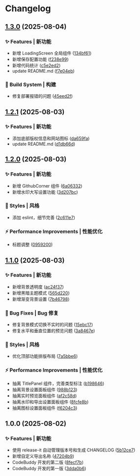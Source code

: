 # Changelog

## [1.3.0](https://github.com/baiwumm/cover-magic/compare/1.2.1...1.3.0) (2025-08-04)

### ✨ Features | 新功能

* 新增 LoadingScreen 全局组件 ([134bf61](https://github.com/baiwumm/cover-magic/commit/134bf6155dda3c74be48ff52895cb96a3db153e0))
* 新增保存配置功能 ([f238e99](https://github.com/baiwumm/cover-magic/commit/f238e99c83b4a4c358d115e26c9bd70003e6319c))
* 新增代码统计 ([c5e2ed2](https://github.com/baiwumm/cover-magic/commit/c5e2ed22360a30db58a74b340a52efa76bc680e1))
* update README.md ([f7e04eb](https://github.com/baiwumm/cover-magic/commit/f7e04ebcfb1b101854fc4f5f4fa39ef4722eb25a))

### 👷‍ Build System | 构建

* 修复部署报错的问题 ([45eed2f](https://github.com/baiwumm/cover-magic/commit/45eed2ff78e2387f2b077fd59d76424ee8809e9e))

## [1.2.1](https://github.com/baiwumm/cover-magic/compare/1.2.0...1.2.1) (2025-08-03)

### ✨ Features | 新功能

* 添加底部版权信息和网站图标 ([da659fa](https://github.com/baiwumm/cover-magic/commit/da659faf374f2786278bf6597ad8aed318c8ebfd))
* update README.md ([d1db66d](https://github.com/baiwumm/cover-magic/commit/d1db66d7d5e6cda78e824d52875e78e0bf6280bf))

## [1.2.0](https://github.com/baiwumm/cover-magic/compare/1.1.0...1.2.0) (2025-08-03)

### ✨ Features | 新功能

* 新增 GithubCorner 组件 ([6a06332](https://github.com/baiwumm/cover-magic/commit/6a063322e85b376daf87795b3292f2df8304379b))
* 新增水印大写设置功能 ([3d207bc](https://github.com/baiwumm/cover-magic/commit/3d207bca54b7233218412042919cd19719f1159f))

### 💄 Styles | 风格

* 添加 eslint，细节完善 ([2c611e7](https://github.com/baiwumm/cover-magic/commit/2c611e718f17f5a37831cc508b27da8f8b4c9f5e))

### ⚡ Performance Improvements | 性能优化

* 标题调整 ([0959200](https://github.com/baiwumm/cover-magic/commit/0959200cbed45eaa13734efee5d8c62289501005))

## [1.1.0](https://github.com/baiwumm/vue3-mini-cover/compare/1.0.0...1.1.0) (2025-08-03)

### ✨ Features | 新功能

* 新增背景透明度 ([ac24f37](https://github.com/baiwumm/vue3-mini-cover/commit/ac24f370cd4e40ebbc2d4a74ffabb024fe9dc1bf))
* 新增黑暗主题模式 ([565d220](https://github.com/baiwumm/vue3-mini-cover/commit/565d2206d537c32b417bd6ee9dc4956e24e69094))
* 新增渐变背景设置 ([7b46798](https://github.com/baiwumm/vue3-mini-cover/commit/7b46798d533831a08f95ede79790e3547db4d3a4))

### 🐛 Bug Fixes | Bug 修复

* 修复背景模式切换不实时的问题 ([15ebc17](https://github.com/baiwumm/vue3-mini-cover/commit/15ebc171822680a22bfd9035c5b7d22dc106a6b7))
* 修复水平和垂直位置的预览问题 ([3a8467e](https://github.com/baiwumm/vue3-mini-cover/commit/3a8467eae4ecee05d5d030d6434a605b3de117df))

### 💄 Styles | 风格

* 优化顶部功能排版布局 ([7a5bbe6](https://github.com/baiwumm/vue3-mini-cover/commit/7a5bbe63033c6c96229adcf549ae27fc1a3f6783))

### ⚡ Performance Improvements | 性能优化

* 抽离 TitlePanel 组件，完善类型标注 ([b198646](https://github.com/baiwumm/vue3-mini-cover/commit/b1986462835dcc02ea73112b181b45591ac5482f))
* 抽离背景设置面板组件 ([988b123](https://github.com/baiwumm/vue3-mini-cover/commit/988b1236c60e262f711c6910c8e20ab18a74aa95))
* 抽离实时预览面板组件 ([af2c58d](https://github.com/baiwumm/vue3-mini-cover/commit/af2c58ddfa109a01452009ec674e9eebcb7944da))
* 抽离水印和导出设置面板组件 ([8fcfe8b](https://github.com/baiwumm/vue3-mini-cover/commit/8fcfe8b52328a83fcd500b9b4d387dc885427363))
* 抽离图标设置面板组件 ([f6204c3](https://github.com/baiwumm/vue3-mini-cover/commit/f6204c3211ddfcf42aaf9babd785df36393dc277))

## 1.0.0 (2025-08-02)

### ✨ Features | 新功能

* 使用 release-it 自动管理版本号和生成 CHANGELOG ([5b12ce7](https://github.com/baiwumm/vue3-mini-cover/commit/5b12ce771ffd71ae87e305df88855b8e0db421d9))
* 新增自定义导出名称 ([47204b9](https://github.com/baiwumm/vue3-mini-cover/commit/47204b93b58755cc50012863246ab0d2635407ce))
* CodeBuddy 开发的第二版 ([8fecf7b](https://github.com/baiwumm/vue3-mini-cover/commit/8fecf7b4b0cab999a15c444681e7692425a3e68e))
* CodeBuddy 开发的第一版 ([3dda0b6](https://github.com/baiwumm/vue3-mini-cover/commit/3dda0b65ae6332ac908ae9ce171d8729eb0101bc))
